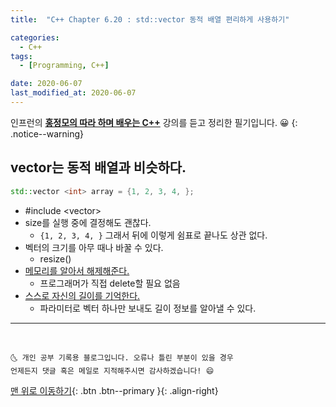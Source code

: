 ```yaml
---
title:  "C++ Chapter 6.20 : std::vector 동적 배열 편리하게 사용하기" 

categories:
  - C++
tags:
  - [Programming, C++]

date: 2020-06-07
last_modified_at: 2020-06-07
---
```


인프런의 **<u>홍정모의 따라 하며 배우는 C++</u>** 강의를 듣고 정리한 필기입니다. 😀
{: .notice--warning}

## vector는 동적 배열과 비슷하다.

```cpp
std::vector <int> array = {1, 2, 3, 4, };
```

- #include \<vector>
- size를 실행 중에 결정해도 괜찮다.
  - `{1, 2, 3, 4, }` 그래서 뒤에 이렇게 쉼표로 끝나도 상관 없다.
- 벡터의 크기를 아무 때나 바꿀 수 있다.
  - resize()
- <u>메모리를 알아서 해제해준다.</u> 
  - 프로그래머가 직접 delete할 필요 없음
- <u>스스로 자신의 길이를 기억한다.</u>
  - 파라미터로 벡터 하나만 보내도 길이 정보를 알아낼 수 있다.

***
<br>

    🌜 개인 공부 기록용 블로그입니다. 오류나 틀린 부분이 있을 경우 
    언제든지 댓글 혹은 메일로 지적해주시면 감사하겠습니다! 😄

[맨 위로 이동하기](#){: .btn .btn--primary }{: .align-right}